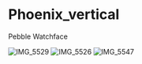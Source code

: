# Phoenix_vertical
Pebble Watchface

![IMG_5529](https://user-images.githubusercontent.com/39700835/119269516-fc55ee80-bbef-11eb-817e-c0085efca183.GIF)
![IMG_5526](https://user-images.githubusercontent.com/39700835/119269522-04ae2980-bbf0-11eb-9eb5-5c538291334b.GIF)
![IMG_5547](https://user-images.githubusercontent.com/39700835/119269507-ef38ff80-bbef-11eb-9c6a-2055ffcd2f04.GIF)
